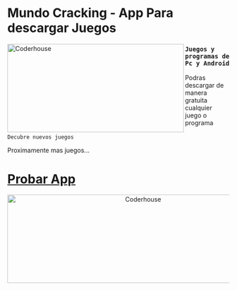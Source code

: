 # Mundo Cracking - App Para descargar Juegos

<img align="left" alt="Coderhouse" height="200" width="400" src="https://www.somosxbox.com/wp-content/uploads/2020/05/XboxLobo.jpg">

### `Juegos y programas de Pc y Android`
Podras descargar de manera gratuita cualquier juego o programa \
\
`Decubre nuevos juegos`

Proximamente mas juegos...

# [Probar App](https://mcangen.github.io/Mundo-Cracking/)

<div align="center">
<img align="center" alt="Coderhouse" height="200" width="600" src="https://cdn.worldvectorlogo.com/logos/ps5-2.svg">
</div>
